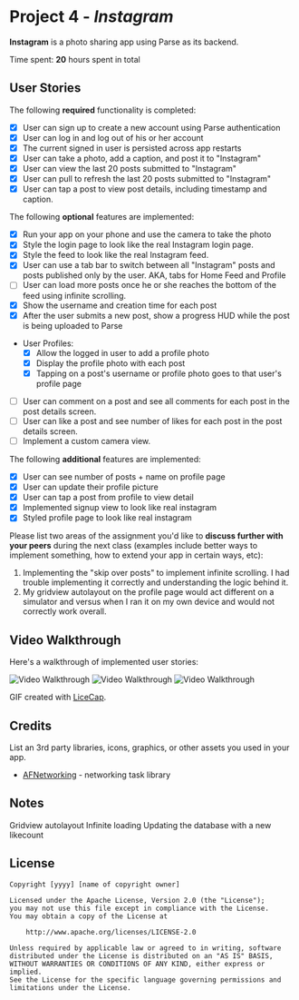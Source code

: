 # Project 4 - *Instagram*

**Instagram** is a photo sharing app using Parse as its backend.

Time spent: **20** hours spent in total

## User Stories

The following **required** functionality is completed:

- [x] User can sign up to create a new account using Parse authentication
- [x] User can log in and log out of his or her account
- [x] The current signed in user is persisted across app restarts
- [x] User can take a photo, add a caption, and post it to "Instagram"
- [x] User can view the last 20 posts submitted to "Instagram"
- [x] User can pull to refresh the last 20 posts submitted to "Instagram"
- [x] User can tap a post to view post details, including timestamp and caption.

The following **optional** features are implemented:

- [x] Run your app on your phone and use the camera to take the photo
- [x] Style the login page to look like the real Instagram login page.
- [x] Style the feed to look like the real Instagram feed.
- [x] User can use a tab bar to switch between all "Instagram" posts and posts published only by the user. AKA, tabs for Home Feed and Profile
- [ ] User can load more posts once he or she reaches the bottom of the feed using infinite scrolling.
- [x] Show the username and creation time for each post
- [x] After the user submits a new post, show a progress HUD while the post is being uploaded to Parse
- User Profiles:
  - [x] Allow the logged in user to add a profile photo
  - [x] Display the profile photo with each post
  - [x] Tapping on a post's username or profile photo goes to that user's profile page
- [ ] User can comment on a post and see all comments for each post in the post details screen.
- [ ] User can like a post and see number of likes for each post in the post details screen.
- [ ] Implement a custom camera view.

The following **additional** features are implemented:

- [x] User can see number of posts + name on profile page
- [x] User can update their profile picture
- [x] User can tap a post from profile to view detail
- [x] Implemented signup view to look like real instagram
- [x] Styled profile page to look like real instagram

Please list two areas of the assignment you'd like to **discuss further with your peers** during the next class (examples include better ways to implement something, how to extend your app in certain ways, etc):

1. Implementing the "skip over posts" to implement infinite scrolling. I had trouble implementing it correctly and understanding the logic behind it. 
2. My gridview autolayout on the profile page would act different on a simulator and versus when I ran it on my own device and would not correctly work overall. 

## Video Walkthrough

Here's a walkthrough of implemented user stories:

<img src='http://g.recordit.co/ILgsCcrzgO.gif' title='Video Walkthrough' width='' alt='Video Walkthrough' />
<img src='http://g.recordit.co/WLKpxASu5M.gif' title='Video Walkthrough' width='' alt='Video Walkthrough' />
<img src='http://g.recordit.co/r6HvkwUJcI.gif' title='Video Walkthrough' width='' alt='Video Walkthrough' />

GIF created with [LiceCap](http://www.cockos.com/licecap/).

## Credits

List an 3rd party libraries, icons, graphics, or other assets you used in your app.

- [AFNetworking](https://github.com/AFNetworking/AFNetworking) - networking task library


## Notes

Gridview autolayout
Infinite loading
Updating the database with a new likecount

## License

    Copyright [yyyy] [name of copyright owner]

    Licensed under the Apache License, Version 2.0 (the "License");
    you may not use this file except in compliance with the License.
    You may obtain a copy of the License at

        http://www.apache.org/licenses/LICENSE-2.0

    Unless required by applicable law or agreed to in writing, software
    distributed under the License is distributed on an "AS IS" BASIS,
    WITHOUT WARRANTIES OR CONDITIONS OF ANY KIND, either express or implied.
    See the License for the specific language governing permissions and
    limitations under the License.

